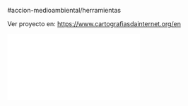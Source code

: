 #accion-medioambiental/herramientas

Ver proyecto en: https://www.cartografiasdainternet.org/en

![](techcartographies_Sept_2023_EN.pdf)